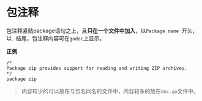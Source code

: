 # 包注释

包注释紧贴package语句之上，且**只在一个文件中加入**，以`Package name `开头，以`.` 结尾，包注释内容可在`godoc`上显示。

**正例**

```
/*
Package zip provides support for reading and writing ZIP archives.
*/
package zip
```

> 内容较少的可以放在与包名同名的文件中，内容较多的放在`doc.go`文件中。